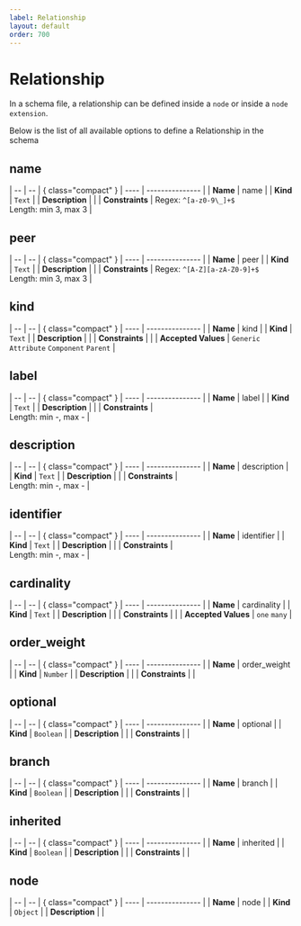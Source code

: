 ```yaml
---
label: Relationship
layout: default
order: 700
---
```


# Relationship

In a schema file, a relationship can be defined inside a `node` or inside a `node extension`.

Below is the list of all available options to define a Relationship in the schema

## name

| -- | -- | { class="compact" }
| ---- | --------------- |
| **Name** | name |
| **Kind** | `Text` |
| **Description** |  |
| **Constraints** |  Regex: `^[a-z0-9\_]+$`<br> Length: min 3, max 3 |


## peer

| -- | -- | { class="compact" }
| ---- | --------------- |
| **Name** | peer |
| **Kind** | `Text` |
| **Description** |  |
| **Constraints** |  Regex: `^[A-Z][a-zA-Z0-9]+$`<br> Length: min 3, max 3 |


## kind

| -- | -- | { class="compact" }
| ---- | --------------- |
| **Name** | kind |
| **Kind** | `Text` |
| **Description** |  |
| **Constraints** |  |
| **Accepted Values** | `Generic` `Attribute` `Component` `Parent`  |

## label

| -- | -- | { class="compact" }
| ---- | --------------- |
| **Name** | label |
| **Kind** | `Text` |
| **Description** |  |
| **Constraints** | <br> Length: min -, max - |


## description

| -- | -- | { class="compact" }
| ---- | --------------- |
| **Name** | description |
| **Kind** | `Text` |
| **Description** |  |
| **Constraints** | <br> Length: min -, max - |


## identifier

| -- | -- | { class="compact" }
| ---- | --------------- |
| **Name** | identifier |
| **Kind** | `Text` |
| **Description** |  |
| **Constraints** | <br> Length: min -, max - |


## cardinality

| -- | -- | { class="compact" }
| ---- | --------------- |
| **Name** | cardinality |
| **Kind** | `Text` |
| **Description** |  |
| **Constraints** |  |
| **Accepted Values** | `one` `many`  |

## order_weight

| -- | -- | { class="compact" }
| ---- | --------------- |
| **Name** | order_weight |
| **Kind** | `Number` |
| **Description** |  |
| **Constraints** |  |


## optional

| -- | -- | { class="compact" }
| ---- | --------------- |
| **Name** | optional |
| **Kind** | `Boolean` |
| **Description** |  |
| **Constraints** |  |


## branch

| -- | -- | { class="compact" }
| ---- | --------------- |
| **Name** | branch |
| **Kind** | `Boolean` |
| **Description** |  |
| **Constraints** |  |


## inherited

| -- | -- | { class="compact" }
| ---- | --------------- |
| **Name** | inherited |
| **Kind** | `Boolean` |
| **Description** |  |
| **Constraints** |  |



## node

| -- | -- | { class="compact" }
| ---- | --------------- |
| **Name** | node |
| **Kind** | `Object` |
| **Description** |  |

